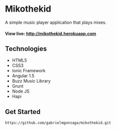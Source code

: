 # Mikothekid
A simple music player application that plays mixes.

#### View live: http://mikothekid.herokuapp.com

## Technologies
- HTML5
- CSS3 
- Ionic Framework
- Angular 1.5
- Buzz Music Library
- Grunt
- Node JS
- Hapi

## Get Started

```
https://github.com/gabrielmgonzaga/mikothekid.git
```
